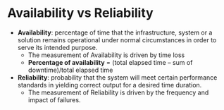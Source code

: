 # Availability vs Reliability
+ **Availability**: percentage of time that the infrastructure, system or a solution remains operational under normal circumstances in order to serve its intended purpose.  
    + The measurement of Availability is driven by time loss
    + **Percentage of availability** = (total elapsed time – sum of downtime)/total elapsed time
+ **Reliability**:
probability that the system will meet certain performance standards in yielding correct output for a desired time duration.  
    + The measurement of Reliability is driven by the frequency and impact of failures.
